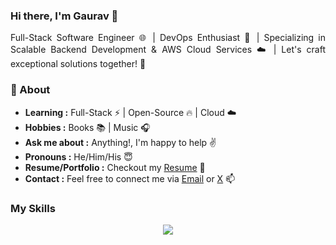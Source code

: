 

### Hi there, I'm Gaurav  👋

<p align='justify'> Full-Stack Software Engineer 🌐 | DevOps Enthusiast 🚀 | Specializing in Scalable Backend Development & AWS Cloud Services ☁️ | Let's craft exceptional solutions together! 💼
</p>


### 🤔 About
- **Learning :** Full-Stack ⚡ | Open-Source 🔥 | Cloud ☁️
- **Hobbies :** Books 📚 | Music 🎧
- **Ask me about :** Anything!, I'm happy to help ✌️
- **Pronouns :** He/Him/His 😇
- **Resume/Portfolio :**  Checkout my [Resume](https://drive.google.com/file/d/149egLV6stnrluxCj1gkqgQoR55cz0SKI/view?usp=sharing) 👀
- **Contact :** Feel free to connect me via [Email](mailto:heygaurav8@gmail.com) or [X](https://x.com/vermagaurav0) 📫


### My Skills

<div align="center">
  <img src="https://skillicons.dev/icons?i=cpp,html,css,js,react,nextjs,nodejs,expressjs,tailwindcss,bootstrap,mongodb,git,vscode,postman,ts,solidity,firebase,aws&perline=9"/>
</div>


